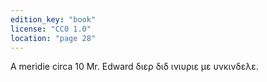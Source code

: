 ```yaml
---
edition_key: "book"
license: "CC0 1.0"
location: "page 28"
---
```

A meridie circa 10 Mr.
Edward διερ διδ ινιυριε με υνκινδελε.
